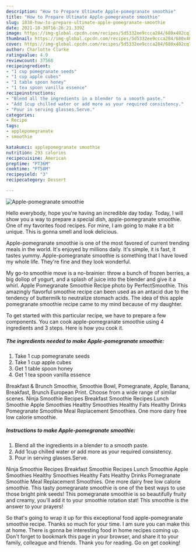 ```yaml
---
description: "How to Prepare Ultimate Apple-pomegranate smoothie"
title: "How to Prepare Ultimate Apple-pomegranate smoothie"
slug: 1838-how-to-prepare-ultimate-apple-pomegranate-smoothie
date: 2021-10-30T16:26:21.339Z
image: https://img-global.cpcdn.com/recipes/5d5332ee9ccca284/680x482cq70/apple-pomegranate-smoothie-recipe-main-photo.jpg
thumbnail: https://img-global.cpcdn.com/recipes/5d5332ee9ccca284/680x482cq70/apple-pomegranate-smoothie-recipe-main-photo.jpg
cover: https://img-global.cpcdn.com/recipes/5d5332ee9ccca284/680x482cq70/apple-pomegranate-smoothie-recipe-main-photo.jpg
author: Charlotte Clarke
ratingvalue: 4.9
reviewcount: 37568
recipeingredient:
- "1 cup pomegranate seeds"
- "1 cup apple cubes"
- "1 table spoon honey"
- "1 tea spoon vanilla essence"
recipeinstructions:
- "Blend all the ingredients in a blender to a smooth paste."
- "Add 1cup chilled water or add more as your required consistency."
- "Pour in serving glasses.Serve."
categories:
- Recipe
tags:
- applepomegranate
- smoothie

katakunci: applepomegranate smoothie 
nutrition: 293 calories
recipecuisine: American
preptime: "PT36M"
cooktime: "PT58M"
recipeyield: "3"
recipecategory: Dessert

---
```



![Apple-pomegranate smoothie](https://img-global.cpcdn.com/recipes/5d5332ee9ccca284/680x482cq70/apple-pomegranate-smoothie-recipe-main-photo.jpg)

Hello everybody, hope you're having an incredible day today. Today, I will show you a way to prepare a special dish, apple-pomegranate smoothie. One of my favorites food recipes. For mine, I am going to make it a bit unique. This is gonna smell and look delicious.

Apple-pomegranate smoothie is one of the most favored of current trending meals in the world. It's enjoyed by millions daily. It's simple, it is fast, it tastes yummy. Apple-pomegranate smoothie is something that I have loved my whole life. They're fine and they look wonderful.

My go-to smoothie move is a no-brainier: throw a bunch of frozen berries, a big dollop of yogurt, and a splash of juice into the blender and give it a whirl. Apple Pomegranate Smoothie Recipe photo by PerfectSmoothie. This amazingly flavorful smoothie recipe can been used as an antacid due to the tendency of buttermilk to neutralize stomach acids. The idea of this apple pomegranate smoothie recipe came to my mind because of my daughter.


To get started with this particular recipe, we have to prepare a few components. You can cook apple-pomegranate smoothie using 4 ingredients and 3 steps. Here is how you cook it.

<!--inarticleads1-->

##### The ingredients needed to make Apple-pomegranate smoothie:

1. Take 1 cup pomegranate seeds
1. Take 1 cup apple cubes
1. Get 1 table spoon honey
1. Get 1 tea spoon vanilla essence


Breakfast & Brunch Smoothie, Smoothie Bowl, Pomegranate, Apple, Banana, Breakfast, Brunch European Print. Choose from a wide range of similar scenes. Ninja Smoothie Recipes Breakfast Smoothie Recipes Lunch Smoothie Apple Smoothies Healthy Smoothies Healthy Fats Healthy Drinks Pomegranate Smoothie Meal Replacement Smoothies. One more dairy free low calorie smoothie. 

<!--inarticleads2-->

##### Instructions to make Apple-pomegranate smoothie:

1. Blend all the ingredients in a blender to a smooth paste.
1. Add 1cup chilled water or add more as your required consistency.
1. Pour in serving glasses.Serve.


Ninja Smoothie Recipes Breakfast Smoothie Recipes Lunch Smoothie Apple Smoothies Healthy Smoothies Healthy Fats Healthy Drinks Pomegranate Smoothie Meal Replacement Smoothies. One more dairy free low calorie smoothie. This tasty pomegranate smoothie is one of the best ways to use those bright pink seeds! This pomegranate smoothie is so beautifully fruity and creamy, you'll add it to your smoothie rotation stat! This smoothie is the answer to your prayers! 

So that's going to wrap it up for this exceptional food apple-pomegranate smoothie recipe. Thanks so much for your time. I am sure you can make this at home. There is gonna be interesting food in home recipes coming up. Don't forget to bookmark this page in your browser, and share it to your family, colleague and friends. Thank you for reading. Go on get cooking!
